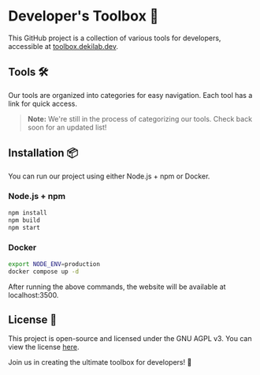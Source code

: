 # Developer's Toolbox 🧰

This GitHub project is a collection of various tools for developers, accessible at [toolbox.dekilab.dev](https://toolbox.dekilab.dev).

## Tools 🛠️

Our tools are organized into categories for easy navigation. Each tool has a link for quick access. 

> **Note:** We're still in the process of categorizing our tools. Check back soon for an updated list!

## Installation 📦

You can run our project using either Node.js + npm or Docker.

### Node.js + npm

```bash
npm install
npm build
npm start
```

### Docker

```bash
export NODE_ENV=production
docker compose up -d
```

After running the above commands, the website will be available at localhost:3500.

## License 📄

This project is open-source and licensed under the GNU AGPL v3. You can view the license [here](https://www.gnu.org/licenses/agpl-3.0.en.html).

Join us in creating the ultimate toolbox for developers! 🚀
